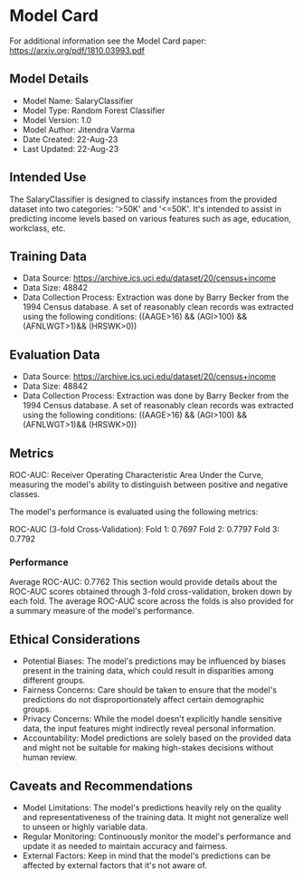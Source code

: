 # Model Card

For additional information see the Model Card paper: https://arxiv.org/pdf/1810.03993.pdf

## Model Details
* Model Name: SalaryClassifier
* Model Type: Random Forest Classifier
* Model Version: 1.0
* Model Author: Jitendra Varma
* Date Created: 22-Aug-23
* Last Updated: 22-Aug-23

## Intended Use
The SalaryClassifier is designed to classify instances from the provided dataset into two categories: '>50K' and '<=50K'. It's intended to assist in predicting income levels based on various features such as age, education, workclass, etc.

## Training Data
* Data Source: https://archive.ics.uci.edu/dataset/20/census+income
* Data Size: 48842
* Data Collection Process: Extraction was done by Barry Becker from the 1994 Census database.  A set of reasonably clean records was extracted using the following conditions: ((AAGE>16) && (AGI>100) && (AFNLWGT>1)&& (HRSWK>0))

## Evaluation Data
* Data Source: https://archive.ics.uci.edu/dataset/20/census+income
* Data Size: 48842
* Data Collection Process: Extraction was done by Barry Becker from the 1994 Census database.  A set of reasonably clean records was extracted using the following conditions: ((AAGE>16) && (AGI>100) && (AFNLWGT>1)&& (HRSWK>0))

## Metrics
ROC-AUC: Receiver Operating Characteristic Area Under the Curve, measuring the model's ability to distinguish between positive and negative classes.

The model's performance is evaluated using the following metrics:

ROC-AUC (3-fold Cross-Validation):
Fold 1: 0.7697
Fold 2: 0.7797
Fold 3: 0.7792
### Performance

Average ROC-AUC: 0.7762
This section would provide details about the ROC-AUC scores obtained through 3-fold cross-validation, broken down by each fold. The average ROC-AUC score across the folds is also provided for a summary measure of the model's performance.
## Ethical Considerations
* Potential Biases: The model's predictions may be influenced by biases present in the training data, which could result in disparities among different groups.
* Fairness Concerns: Care should be taken to ensure that the model's predictions do not disproportionately affect certain demographic groups.
* Privacy Concerns: While the model doesn't explicitly handle sensitive data, the input features might indirectly reveal personal information.
* Accountability: Model predictions are solely based on the provided data and might not be suitable for making high-stakes decisions without human review.

## Caveats and Recommendations
* Model Limitations: The model's predictions heavily rely on the quality and representativeness of the training data. It might not generalize well to unseen or highly variable data.
* Regular Monitoring: Continuously monitor the model's performance and update it as needed to maintain accuracy and fairness.
* External Factors: Keep in mind that the model's predictions can be affected by external factors that it's not aware of.